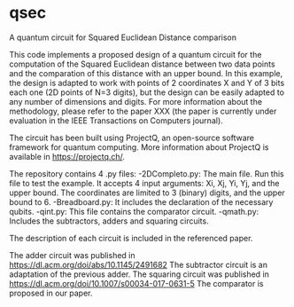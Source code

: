 # qsec
A quantum circuit for Squared Euclidean Distance comparison

This code implements a proposed design of a quantum circuit for the computation of the Squared Euclidean distance between two data points and the comparation of this distance with an upper bound. In this example, the design is adapted to work with points of 2 coordinates X and Y of 3 bits each one (2D points of N=3 digits), but the design can be easily adapted to any number of dimensions and digits. For more information about the methodology, please refer to the paper XXX (the paper is currently under evaluation in the IEEE Transactions on Computers journal).

The circuit has been built using ProjectQ, an open-source software framework for quantum computing. More information about ProjectQ is available in https://projectq.ch/.

The repository contains 4 .py files:
-2DCompleto.py: The main file. Run this file to test the example. It accepts 4 input arguments: Xi, Xj, Yi, Yj, and the upper bound. The coordinates are limited to 3 (binary) digits, and the upper bound to 6.
-Breadboard.py: It includes the declaration of the necessary qubits.
-qint.py: This file contains the comparator circuit.
-qmath.py: Includes the subtractors, adders and squaring circuits.

The description of each circuit is included in the referenced paper.

The adder circuit was published in https://dl.acm.org/doi/abs/10.1145/2491682
The subtractor circuit is an adaptation of the previous adder.
The squaring circuit was published in https://dl.acm.org/doi/10.1007/s00034-017-0631-5
The comparator is proposed in our paper.
